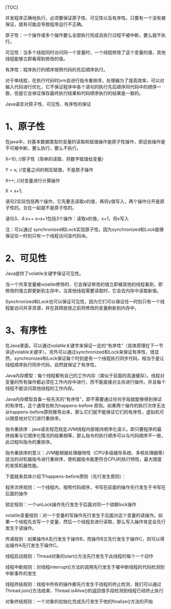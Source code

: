 [TOC]

并发程序正确地执行，必须要保证原子性、可见性以及有序性。只要有一个没有被保证，就有可能会导致程序运行不正确。

原子性：一个操作或多个操作要么全部执行完成且执行过程不被中断，要么就不执行。

可见性：当多个线程同时访问同一个变量时，一个线程修改了这个变量的值，其他线程能够立即看得到修改的值。

有序性：程序执行的顺序按照代码的先后顺序执行。

对于单线程，在执行代码时jvm会进行指令重排序，处理器为了提高效率，可以对输入代码进行优化，它不保证程序中各个语句的执行先后顺序同代码中的顺序一致，但是它会保证保存最终执行结果和代码顺序执行的结果是一致的。

Java语言对原子性、可见性、有序性的保证

# 1、原子性

在java中，对基本数据类型的变量的读取和赋值操作是原子性操作，即这些操作是不可被中断，要么执行，要么不执行。

X=10;  //原子性（简单的读取、将数字赋值给变量）

Y = x;  //变量之间的相互赋值，不是原子操作

X++;  //对变量进行计算操作

X = x+1;

语句2实际包括两个操作，它先要去读取x的值，再将y值写入，两个操作分开是原子性的。合在一起就不是原子性的。

语句3、4:x++  x=x+1包括3个操作：读取x的值，x+1，将x写入

注：可以通过 synchronized和Lock实现原子性。因为synchronized和Lock能够保证任一时刻只有一个线程访问该代码块。

 

# 2、可见性

Java提供了volatile关键字保证可见性。

当一个共享变量被volatile修饰时，它会保证修改的值立即被其他的线程看到，即修改的值立即更新到主存中，当其他线程需要读取时，它会去内存中读取新值。

Synchronized和Lock也可以保证可见性，因为它们可以保证任一时刻只有一个线程能访问共享资源，并在其释放锁之前将修改的变量刷新到内存中，

 

# 3、有序性

在Java里面，可以通过volatile关键字来保证一定的“有序性”（具体原理在下一节讲述volatile关键字）。另外可以通过synchronized和Lock来保证有序性，很显然，synchronized和Lock保证每个时刻是有一个线程执行同步代码，相当于是让线程顺序执行同步代码，自然就保证了有序性。

 

Java内存模型：每个线程都有自己的工作内存（类似于前面的高速缓存）。线程对变量的所有操作都必须在工作内存中进行，而不能直接对主存进行操作。并且每个线程不能访问其他线程的工作内存。

 

Java内存模型具备一些先天的“有序性”，即不需要通过任何手段就能够得到保证的有序性，这个通常也称为happens-before 原则。如果两个操作的执行次序无法从happens-before原则推导出来，那么它们就不能保证它们的有序性，虚拟机可以随意地对它们进行重排序。

指令重排序：java语言规范规定JVM线程内部维持顺序化语义。即只要程序的最终结果与它顺序化情况的结果相等，那么指令的执行顺序可以与代码顺序不一致，此过程叫指令的重排序。

指令重排序的意义：JVM能根据处理器特性（CPU多级缓存系统、多核处理器等）适当的对机器指令进行重排序，使机器指令能更符合CPU的执行特性，最大限度的发挥机器性能。

下面就来具体介绍下happens-before原则（先行发生原则）：

程序次序规则：一个线程内，按照代码顺序，书写在前面的操作先行发生于书写在后面的操作

锁定规则：一个unLock操作先行发生于后面对同一个锁额lock操作

volatile变量规则：对一个变量的写操作先行发生于后面对这个变量的读操作。如果一个线程先去写一个变量，然后一个线程去进行读取，那么写入操作肯定会先行发生于读操作。

传递规则：如果操作A先行发生于操作B，而操作B又先行发生于操作C，则可以得出操作A先行发生于操作C。

线程启动规则：Thread对象的start()方法先行发生于此线程的每个一个动作

线程中断规则：对线程interrupt()方法的调用先行发生于被中断线程的代码检测到中断事件的发生

线程终结规则：线程中所有的操作都先行发生于线程的终止检测，我们可以通过Thread.join()方法结束、Thread.isAlive()的返回值手段检测到线程已经终止执行

对象终结规则：一个对象的初始化完成先行发生于他的finalize()方法的开始